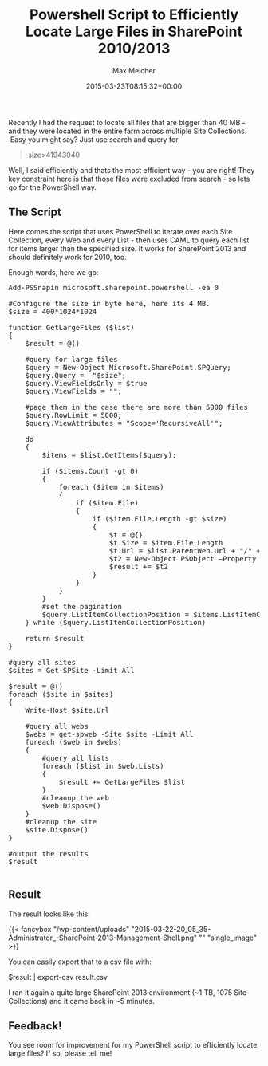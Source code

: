 ﻿---
title: Powershell Script to Efficiently Locate Large Files in SharePoint 2010/2013
author: Max Melcher
aliases:
   - "/post/2015-03-23-powershell-script-to-efficiently-locate-large-files-in-sharepoint-20102013/"
2015: "03"
type: post
date: 2015-03-23T08:15:32+00:00
url: /2015/03/powershell-script-to-efficiently-locate-large-files-in-sharepoint-20102013/
yourls_shorturl:
  - http://melcher.it/s/4d
categories:
  - ITPro
  - Powershell

---
Recently I had the request to locate all files that are bigger than 40 MB - and they were located in the entire farm across multiple Site Collections. &nbsp;Easy you might say? Just use search and query for

> size>41943040

Well, I said efficiently and thats the most efficient way - you are right! They key constraint here is that those files were excluded from search - so lets go for the PowerShell way.

## The Script

Here comes the script that uses PowerShell to iterate over each Site Collection, every Web and every List - then uses CAML to query each list for items larger than the specified size. It works for SharePoint 2013 and should definitely work for 2010, too.

Enough words, here we go:

<pre lang="Powershell" class="">Add-PSSnapin microsoft.sharepoint.powershell -ea 0

#Configure the size in byte here, here its 4 MB.
$size = 400*1024*1024

function GetLargeFiles ($list)
{
    $result = @()

    #query for large files
    $query = New-Object Microsoft.SharePoint.SPQuery; 
    $query.Query =  "$size";
    $query.ViewFieldsOnly = $true 
    $query.ViewFields = ""; 
 
    #page them in the case there are more than 5000 files
    $query.RowLimit = 5000; 
    $query.ViewAttributes = "Scope='RecursiveAll'";
    
    do
    {
        $items = $list.GetItems($query); 

        if ($items.Count -gt 0)
        {
            foreach ($item in $items)
            {
                if ($item.File)
                {
                    if ($item.File.Length -gt $size)
                    {
                        $t = @{}
                        $t.Size = $item.File.Length
                        $t.Url = $list.ParentWeb.Url + "/" + $item.File.Url
                        $t2 = New-Object PSObject –Property $t
                        $result += $t2
                    }
                }
            }
        }
        #set the pagination
        $query.ListItemCollectionPosition = $items.ListItemCollectionPosition
    } while ($query.ListItemCollectionPosition)

    return $result
}

#query all sites
$sites = Get-SPSite -Limit All

$result = @()
foreach ($site in $sites)
{
    Write-Host $site.Url
    
    #query all webs
    $webs = get-spweb -Site $site -Limit All
    foreach ($web in $webs)
    {
        #query all lists
        foreach ($list in $web.Lists)
        {
            $result += GetLargeFiles $list
        }
        #cleanup the web
        $web.Dispose()
    }
    #cleanup the site
    $site.Dispose()
}

#output the results
$result

</pre>

## Result

The result looks like this:

{{< fancybox "/wp-content/uploads" "2015-03-22-20_05_35-Administrator_-SharePoint-2013-Management-Shell.png" "" "single_image" >}}

You can easily export that to a csv file with:

<span class="lang:ps decode:true  crayon-inline ">$result | export-csv result.csv</span>

I ran it again a quite large SharePoint 2013 environment (~1 TB, 1075 Site Collections) and it came back in ~5 minutes.

## Feedback!

You see room for improvement for my PowerShell script to efficiently locate large files? If so, please tell me!
